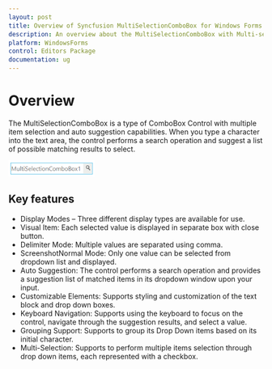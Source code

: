 ```yaml
---
layout: post
title: Overview of Syncfusion MultiSelectionComboBox for Windows Forms
description: An overview about the MultiSelectionComboBox with Multi-select auto suggestion and different modes to display the items.
platform: WindowsForms
control: Editors Package
documentation: ug
---
```


# Overview

The MultiSelectionComboBox is a type of ComboBox Control with multiple item selection and auto suggestion capabilities. When you type a character into the text area, the control performs a search operation and suggest a list of possible matching results to select.

![](Overview_images/Overview_img334.png) 



## Key features

* Display Modes – Three different display types are available for use.
* Visual Item: Each selected value is displayed in separate box with close button.
* Delimiter Mode: Multiple values are separated using comma.
* ScreenshotNormal Mode: Only one value can be selected from dropdown list and displayed. 
* Auto Suggestion: The control performs a search operation and provides a suggestion list of matched items in its dropdown window upon your input.
* Customizable Elements: Supports styling and customization of the text block and drop down boxes.
* Keyboard Navigation: Supports using the keyboard to focus on the control, navigate through the suggestion results, and select a value.
* Grouping Support: Supports to group its Drop Down items based on its initial character.
* Multi-Selection: Supports to perform multiple items selection through drop down items, each represented with a checkbox.


